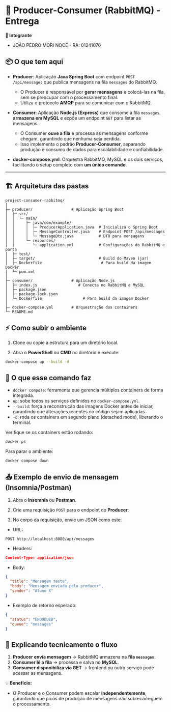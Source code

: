 # 🚀 Producer-Consumer (RabbitMQ) - Entrega

**👤 Integrante**  

- JOÃO PEDRO MORI NOCE - RA: 01241076

## 📦 O que tem aqui

- **Producer**: Aplicação **Java Spring Boot** com endpoint `POST /api/messages` que publica mensagens na fila `messages` do RabbitMQ.  
  - O Producer é responsável por **gerar mensagens** e colocá-las na fila, sem se preocupar com o processamento final.  
  - Utiliza o protocolo **AMQP** para se comunicar com o RabbitMQ.

- **Consumer**: Aplicação **Node.js (Express)** que consome a fila `messages`, **armazena em MySQL** e expõe um endpoint `GET` para listar as mensagens.  
  - O Consumer **ouve a fila** e processa as mensagens conforme chegam, garantindo que nenhuma seja perdida.  
  - Isso implementa o padrão **Producer-Consumer**, separando produção e consumo de dados para escalabilidade e confiabilidade.

- **docker-compose.yml**: Orquestra RabbitMQ, MySQL e os dois serviços, facilitando o setup completo com **um único comando**.

---

## 🏗 Arquitetura das pastas

```text
project-consumer-rabbitmq/
│
├─ producer/                 # Aplicação Spring Boot
│  ├─ src/
│  │  └─ main/
│  │     ├─ java/com/example/
│  │     │  ├─ ProducerApplication.java  # Inicializa o Spring Boot
│  │     │  ├─ MessageController.java    # Endpoint POST /api/messages
│  │     │  └─ MessageDto.java           # DTO para mensagens
│  │     └─ resources/
│  │        └─ application.yml           # Configurações do RabbitMQ e porta
│  ├─ test/
│  ├─ target/                            # Build do Maven (jar)
│  ├─ Dockerfile                          # Para build da imagem Docker
│  └─ pom.xml
│
├─ consumer/                 # Aplicação Node.js
│  ├─ index.js                  # Conecta no RabbitMQ e MySQL
│  ├─ package.json
│  ├─ package-lock.json
│  └─ Dockerfile                  # Para build da imagem Docker
│
├─ docker-compose.yml        # Orquestração dos containers
└─ README.md
```

## ⚡ Como subir o ambiente

1. Clone ou copie a estrutura para um diretório local.

2. Abra o **PowerShell** ou **CMD** no diretório e execute:

```bash
docker-compose up --build -d
```

## 📝 O que esse comando faz

- `docker compose`: ferramenta que gerencia múltiplos containers de forma integrada.  
- `up`: sobe todos os serviços definidos no `docker-compose.yml`.  
- `--build`: força a reconstrução das imagens Docker antes de iniciar, garantindo que alterações recentes no código sejam aplicadas.  
- `-d`: roda os containers em segundo plano (detached mode), liberando o terminal.

Verifique se os containers estão rodando:

```bash
docker ps
```

Para parar o ambiente:
```bash
docker compose down
```

## 📤 Exemplo de envio de mensagem (Insomnia/Postman)

1. Abra o **Insomnia** ou **Postman**.
2. Crie uma requisição `POST` para o endpoint do **Producer**:

3. No corpo da requisição, envie um JSON como este:

- URL:
```text
POST http://localhost:8080/api/messages
```

- Headers:
```json
Content-Type: application/json
```

- Body:
```json
{
  "title": "Mensagem teste",
  "body": "Mensagem enviada pelo producer",
  "sender": "Aluno X"
}
```

- Exemplo de retorno esperado:
```json
{
  "status": "ENQUEUED",
  "queue": "messages"
}
```

## 🔧 Explicando tecnicamente o fluxo

1. **Producer envia mensagem** → RabbitMQ armazena na **fila `messages`**.  
2. **Consumer lê a fila** → processa e salva no **MySQL**.  
3. **Consumer disponibiliza via GET** → frontend ou outro serviço pode acessar as mensagens.

💡 **Benefício:**  
- O Producer e o Consumer podem escalar **independentemente**, garantindo que picos de produção de mensagens não sobrecarreguem o processamento.
